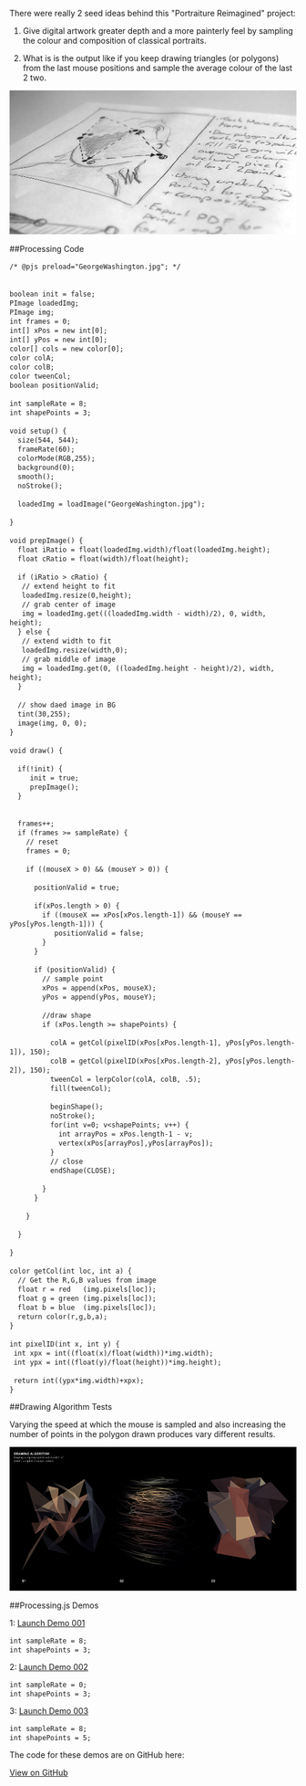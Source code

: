 There were really 2 seed ideas behind this "Portraiture Reimagined" project:

1. Give digital artwork greater depth and a more painterly feel by sampling the colour and composition of classical portraits.

2. What is is the output like if you keep drawing triangles (or polygons) from the last mouse positions and sample the average colour of the last 2 two.

![Drawing Algorithm Sketch](project_images/003_drawingAlgorithmSketch.jpg?raw=true "Drawing Algorithm Sketch")


##Processing Code

```
/* @pjs preload="GeorgeWashington.jpg"; */


boolean init = false;
PImage loadedImg;
PImage img;
int frames = 0;
int[] xPos = new int[0];
int[] yPos = new int[0];
color[] cols = new color[0];
color colA;
color colB;
color tweenCol;
boolean positionValid;

int sampleRate = 8;
int shapePoints = 3;

void setup() {
  size(544, 544);
  frameRate(60);
  colorMode(RGB,255);
  background(0);
  smooth();
  noStroke();
  
  loadedImg = loadImage("GeorgeWashington.jpg");
  
}

void prepImage() {
  float iRatio = float(loadedImg.width)/float(loadedImg.height);
  float cRatio = float(width)/float(height);
  
  if (iRatio > cRatio) {
   // extend height to fit
   loadedImg.resize(0,height);
   // grab center of image
   img = loadedImg.get(((loadedImg.width - width)/2), 0, width, height);
  } else {
   // extend width to fit
   loadedImg.resize(width,0);
   // grab middle of image
   img = loadedImg.get(0, ((loadedImg.height - height)/2), width, height);
  }
  
  // show daed image in BG
  tint(30,255);
  image(img, 0, 0); 
}

void draw() {
  
  if(!init) {
     init = true;
     prepImage();
  }
  
  
  frames++;
  if (frames >= sampleRate) {
    // reset
    frames = 0;
    
    if ((mouseX > 0) && (mouseY > 0)) {
      
      positionValid = true;
      
      if(xPos.length > 0) {
        if ((mouseX == xPos[xPos.length-1]) && (mouseY == yPos[yPos.length-1])) {
           positionValid = false;
        }
      }
      
      if (positionValid) {
        // sample point      
        xPos = append(xPos, mouseX); 
        yPos = append(yPos, mouseY); 
        
        //draw shape
        if (xPos.length >= shapePoints) {
          
          colA = getCol(pixelID(xPos[xPos.length-1], yPos[yPos.length-1]), 150);
          colB = getCol(pixelID(xPos[xPos.length-2], yPos[yPos.length-2]), 150);
          tweenCol = lerpColor(colA, colB, .5);
          fill(tweenCol);
          
          beginShape();
          noStroke();
          for(int v=0; v<shapePoints; v++) {
            int arrayPos = xPos.length-1 - v;
            vertex(xPos[arrayPos],yPos[arrayPos]);
          }
          // close
          endShape(CLOSE);
           
        }
      }
      
    }
    
  }
  
}

color getCol(int loc, int a) {
  // Get the R,G,B values from image
  float r = red   (img.pixels[loc]);
  float g = green (img.pixels[loc]);
  float b = blue  (img.pixels[loc]); 
  return color(r,g,b,a);
}

int pixelID(int x, int y) {
 int xpx = int((float(x)/float(width))*img.width);
 int ypx = int((float(y)/float(height))*img.height);
 
 return int((ypx*img.width)+xpx); 
}

```

##Drawing Algorithm Tests

Varying the speed at which the mouse is sampled and also increasing the number of points in the polygon drawn produces vary different results.

![Drawing Algorithm Output](project_images/004_drawingAlgorithmOutput.jpg?raw=true "Drawing Algorithm Output")

##Processing.js Demos

1: [Launch Demo 001](http://www.brondbjerg.co.uk/demos/devart/001/ "Demo 001")

```
int sampleRate = 8; 
int shapePoints = 3;
```

2: [Launch Demo 002](http://www.brondbjerg.co.uk/demos/devart/002/ "Demo 002")

```
int sampleRate = 0; 
int shapePoints = 3;
```
3: [Launch Demo 003](http://www.brondbjerg.co.uk/demos/devart/003/ "Demo 003")

```
int sampleRate = 8; 
int shapePoints = 5;
```

The code for these demos are on GitHub here:

[View on GitHub](https://github.com/brondbjerg/devart-template/tree/master/project_code/demos "View on GitHub")



